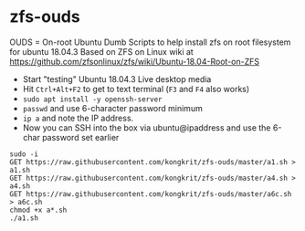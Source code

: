 # zfs-ouds
OUDS = On-root Ubuntu Dumb Scripts to help install zfs on root filesystem for ubuntu 18.04.3
Based on ZFS on Linux wiki at https://github.com/zfsonlinux/zfs/wiki/Ubuntu-18.04-Root-on-ZFS

- Start "testing" Ubuntu 18.04.3 Live desktop media
- Hit `Ctrl+Alt+F2` to get to text terminal (`F3` and `F4` also works)
- `sudo apt install -y openssh-server`
- `passwd` and use 6-character password minimum
- `ip a` and note the IP address.
- Now you can SSH into the box via ubuntu@ipaddress and use the 6-char password set earlier
```
sudo -i
GET https://raw.githubusercontent.com/kongkrit/zfs-ouds/master/a1.sh > a1.sh
GET https://raw.githubusercontent.com/kongkrit/zfs-ouds/master/a4.sh > a4.sh
GET https://raw.githubusercontent.com/kongkrit/zfs-ouds/master/a6c.sh > a6c.sh
chmod +x a*.sh
./a1.sh
```

